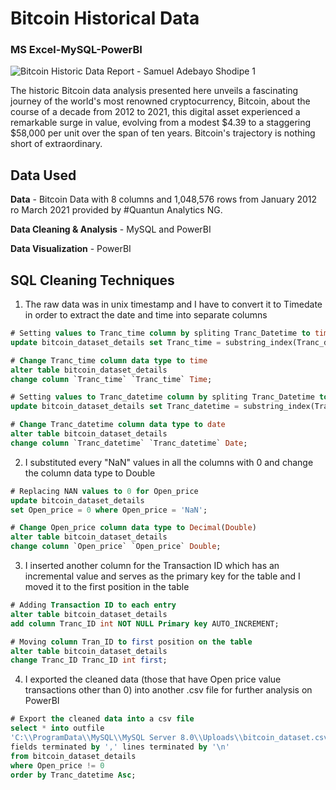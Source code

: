 # Bitcoin Historical Data
### MS Excel-MySQL-PowerBI
![Bitcoin Historic Data Report - Samuel Adebayo Shodipe 1](https://github.com/bayoshodipe/Bitcoin-Historical-Data/assets/8863358/3741b760-2b87-43b0-8ee4-11187c641547)

The historic Bitcoin data analysis presented here unveils a fascinating journey of the world's most renowned cryptocurrency, Bitcoin, about the course of a decade from 2012 to 2021, this digital asset experienced a remarkable surge in value, evolving from a modest $4.39 to a staggering $58,000 per unit over the span of ten years. Bitcoin's trajectory is nothing short of extraordinary.

## Data Used

**Data** - Bitcoin Data with 8 columns and 1,048,576 rows from January 2012 ro March 2021 provided by #Quantun Analytics NG.

**Data Cleaning & Analysis** - MySQL and PowerBI

**Data Visualization** - PowerBI

## SQL Cleaning Techniques
1. The raw data was in unix timestamp and I have to convert it to Timedate in order to extract the date and time into separate columns

```sql
# Setting values to Tranc_time column by spliting Tranc_Datetime to time
update bitcoin_dataset_details set Tranc_time = substring_index(Tranc_datetime, ' ', -1);

# Change Tranc_time column data type to time
alter table bitcoin_dataset_details 
change column `Tranc_time` `Tranc_time` Time;

# Setting values to Tranc_datetime column by spliting Tranc_Datetime to date
update bitcoin_dataset_details set Tranc_datetime = substring_index(Tranc_datetime, ' ', 1);

# Change Tranc_datetime column data type to date
alter table bitcoin_dataset_details 
change column `Tranc_datetime` `Tranc_datetime` Date;

```

2. I substituted every "NaN" values in all the columns with 0 and change the column data type to Double

```sql
# Replacing NAN values to 0 for Open_price
update bitcoin_dataset_details 
set Open_price = 0 where Open_price = 'NaN';

# Change Open_price column data type to Decimal(Double)
alter table bitcoin_dataset_details 
change column `Open_price` `Open_price` Double;

```

3. I inserted another column for the Transaction ID which has an incremental value and serves as the primary key for the table and I moved it to the first position in the table

 ```sql
# Adding Transaction ID to each entry
alter table bitcoin_dataset_details
add column Tranc_ID int NOT NULL Primary key AUTO_INCREMENT;

# Moving column Tran_ID to first position on the table
alter table bitcoin_dataset_details
change Tranc_ID Tranc_ID int first;
```

4. I exported the cleaned data (those that have Open price value transactions other than 0) into another .csv file for further analysis on PowerBI
 ```sql
# Export the cleaned data into a csv file
select * into outfile
'C:\\ProgramData\\MySQL\\MySQL Server 8.0\\Uploads\\bitcoin_dataset.csv'
fields terminated by ',' lines terminated by '\n'
from bitcoin_dataset_details
where Open_price != 0
order by Tranc_datetime Asc;
```
